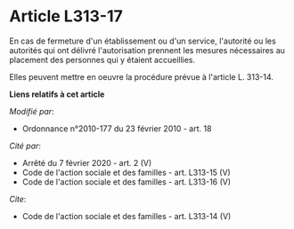 # Article L313-17

En cas de fermeture d'un établissement ou d'un service, l'autorité ou les autorités qui ont délivré l'autorisation prennent
les mesures nécessaires au placement des personnes qui y étaient accueillies. 

Elles peuvent mettre en oeuvre la procédure prévue à l'article L. 313-14.

**Liens relatifs à cet article**

_Modifié par_:

  - Ordonnance n°2010-177 du 23 février 2010 - art. 18

_Cité par_:

  - Arrêté du 7 février 2020 - art. 2 (V)
  - Code de l'action sociale et des familles - art. L313-15 (V)
  - Code de l'action sociale et des familles - art. L313-16 (V)

_Cite_:

  - Code de l'action sociale et des familles - art. L313-14 (V)
